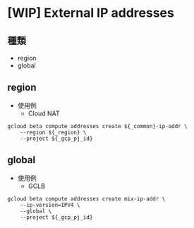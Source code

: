 # [WIP] External IP addresses

## 種類

+ region
+ global

## region

+ 使用例
    + Cloud NAT

```
gcloud beta compute addresses create ${_common}-ip-addr \
    --region ${_region} \
    --project ${_gcp_pj_id}
```

## global

+ 使用例
    + GCLB

```
gcloud beta compute addresses create mix-ip-addr \
    --ip-version=IPV4 \
    --global \
    --project ${_gcp_pj_id}
```
